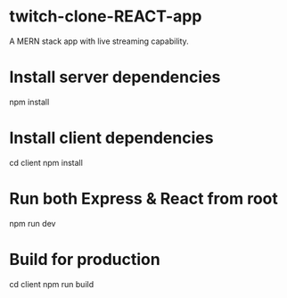 # twitch-clone-REACT-app
A MERN stack app with live streaming capability.

# Install server dependencies
npm install

# Install client dependencies
cd client
npm install

# Run both Express & React from root
npm run dev

# Build for production
cd client
npm run build
